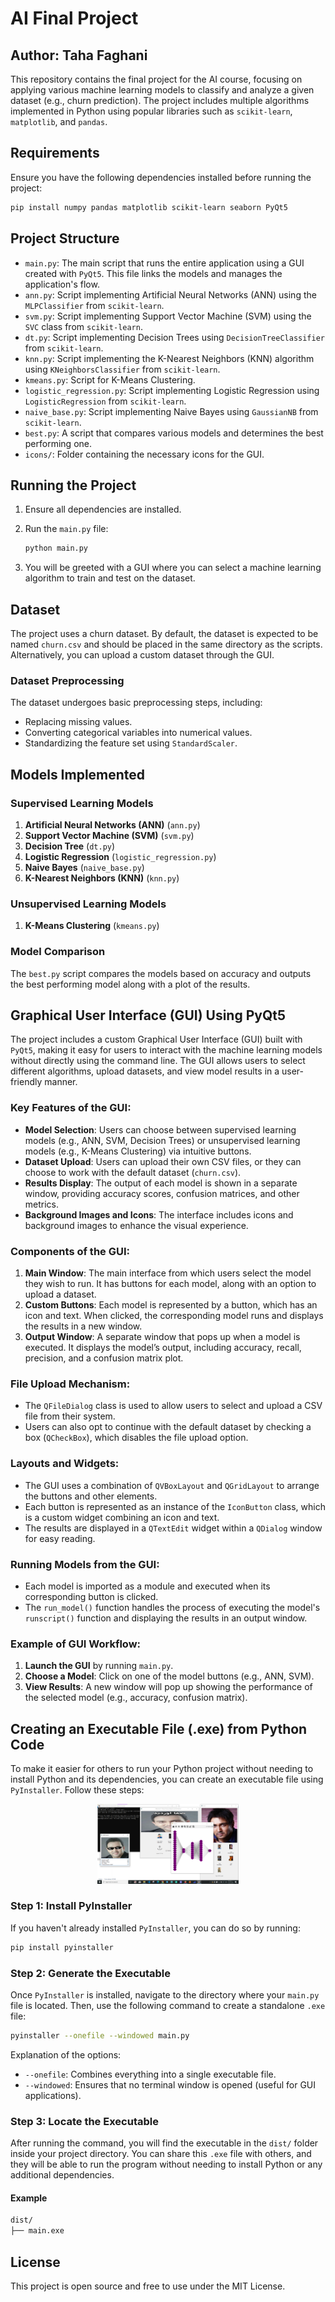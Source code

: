 
# AI Final Project

## Author: Taha Faghani 

This repository contains the final project for the AI course, focusing on applying various machine learning models to classify and analyze a given dataset (e.g., churn prediction). The project includes multiple algorithms implemented in Python using popular libraries such as `scikit-learn`, `matplotlib`, and `pandas`.

## Requirements

Ensure you have the following dependencies installed before running the project:

```bash
pip install numpy pandas matplotlib scikit-learn seaborn PyQt5
```

## Project Structure

- `main.py`: The main script that runs the entire application using a GUI created with `PyQt5`. This file links the models and manages the application's flow.
- `ann.py`: Script implementing Artificial Neural Networks (ANN) using the `MLPClassifier` from `scikit-learn`.
- `svm.py`: Script implementing Support Vector Machine (SVM) using the `SVC` class from `scikit-learn`.
- `dt.py`: Script implementing Decision Trees using `DecisionTreeClassifier` from `scikit-learn`.
- `knn.py`: Script implementing the K-Nearest Neighbors (KNN) algorithm using `KNeighborsClassifier` from `scikit-learn`.
- `kmeans.py`: Script for K-Means Clustering.
- `logistic_regression.py`: Script implementing Logistic Regression using `LogisticRegression` from `scikit-learn`.
- `naive_base.py`: Script implementing Naive Bayes using `GaussianNB` from `scikit-learn`.
- `best.py`: A script that compares various models and determines the best performing one.
- `icons/`: Folder containing the necessary icons for the GUI.

## Running the Project

1. Ensure all dependencies are installed.
2. Run the `main.py` file:

   ```bash
   python main.py
   ```

3. You will be greeted with a GUI where you can select a machine learning algorithm to train and test on the dataset.

## Dataset

The project uses a churn dataset. By default, the dataset is expected to be named `churn.csv` and should be placed in the same directory as the scripts. Alternatively, you can upload a custom dataset through the GUI.

### Dataset Preprocessing

The dataset undergoes basic preprocessing steps, including:
- Replacing missing values.
- Converting categorical variables into numerical values.
- Standardizing the feature set using `StandardScaler`.

## Models Implemented

### Supervised Learning Models

1. **Artificial Neural Networks (ANN)** (`ann.py`)
2. **Support Vector Machine (SVM)** (`svm.py`)
3. **Decision Tree** (`dt.py`)
4. **Logistic Regression** (`logistic_regression.py`)
5. **Naive Bayes** (`naive_base.py`)
6. **K-Nearest Neighbors (KNN)** (`knn.py`)

### Unsupervised Learning Models

1. **K-Means Clustering** (`kmeans.py`)

### Model Comparison

The `best.py` script compares the models based on accuracy and outputs the best performing model along with a plot of the results.

## Graphical User Interface (GUI) Using PyQt5

The project includes a custom Graphical User Interface (GUI) built with `PyQt5`, making it easy for users to interact with the machine learning models without directly using the command line. The GUI allows users to select different algorithms, upload datasets, and view model results in a user-friendly manner.

### Key Features of the GUI:

- **Model Selection**: Users can choose between supervised learning models (e.g., ANN, SVM, Decision Trees) or unsupervised learning models (e.g., K-Means Clustering) via intuitive buttons.
- **Dataset Upload**: Users can upload their own CSV files, or they can choose to work with the default dataset (`churn.csv`).
- **Results Display**: The output of each model is shown in a separate window, providing accuracy scores, confusion matrices, and other metrics.
- **Background Images and Icons**: The interface includes icons and background images to enhance the visual experience.
  
### Components of the GUI:

1. **Main Window**: The main interface from which users select the model they wish to run. It has buttons for each model, along with an option to upload a dataset.
2. **Custom Buttons**: Each model is represented by a button, which has an icon and text. When clicked, the corresponding model runs and displays the results in a new window.
3. **Output Window**: A separate window that pops up when a model is executed. It displays the model’s output, including accuracy, recall, precision, and a confusion matrix plot.

### File Upload Mechanism:

- The `QFileDialog` class is used to allow users to select and upload a CSV file from their system.
- Users can also opt to continue with the default dataset by checking a box (`QCheckBox`), which disables the file upload option.

### Layouts and Widgets:

- The GUI uses a combination of `QVBoxLayout` and `QGridLayout` to arrange the buttons and other elements. 
- Each button is represented as an instance of the `IconButton` class, which is a custom widget combining an icon and text.
- The results are displayed in a `QTextEdit` widget within a `QDialog` window for easy reading.

### Running Models from the GUI:

- Each model is imported as a module and executed when its corresponding button is clicked.
- The `run_model()` function handles the process of executing the model's `runscript()` function and displaying the results in an output window.

### Example of GUI Workflow:

1. **Launch the GUI** by running `main.py`.
2. **Choose a Model**: Click on one of the model buttons (e.g., ANN, SVM).
3. **View Results**: A new window will pop up showing the performance of the selected model (e.g., accuracy, confusion matrix).

## Creating an Executable File (.exe) from Python Code

To make it easier for others to run your Python project without needing to install Python and its dependencies, you can create an executable file using `PyInstaller`. Follow these steps:

<p align="center">
  <img src="https://github.com/tahafaghani/ML-App/blob/main/Exe-GUI.png
" width="45%" alt="Segway Model"/>
</p>

### Step 1: Install PyInstaller

If you haven't already installed `PyInstaller`, you can do so by running:

```bash
pip install pyinstaller
```

### Step 2: Generate the Executable

Once `PyInstaller` is installed, navigate to the directory where your `main.py` file is located. Then, use the following command to create a standalone `.exe` file:

```bash
pyinstaller --onefile --windowed main.py
```

Explanation of the options:
- `--onefile`: Combines everything into a single executable file.
- `--windowed`: Ensures that no terminal window is opened (useful for GUI applications).

### Step 3: Locate the Executable

After running the command, you will find the executable in the `dist/` folder inside your project directory. You can share this `.exe` file with others, and they will be able to run the program without needing to install Python or any additional dependencies.

#### Example

```bash
dist/
├── main.exe
```

## License

This project is open source and free to use under the MIT License.

